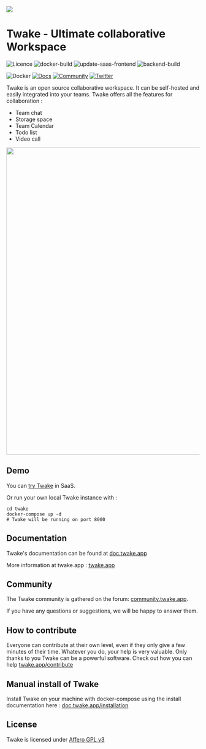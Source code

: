 ![](https://twake.app/medias/Twake-long.png)

# Twake - Ultimate collaborative Workspace

![Licence](https://img.shields.io/badge/license-AGPL3-blue?style=flat)
![docker-build](https://github.com/TwakeApp/Twake/workflows/docker-build/badge.svg?branch=main&style=flat)
![update-saas-frontend](https://github.com/TwakeApp/Twake/workflows/update-saas-frontend/badge.svg&style=flat)
![backend-build](https://github.com/TwakeApp/Twake/workflows/backend-build/badge.svg?branch=main&style=flat)

![Docker](https://img.shields.io/docker/pulls/twaketech/twake-php?style=flat)
[![Docs](https://img.shields.io/badge/docs-up--to--date-blueviolet?style=flat)](https://doc.twake.app)
[![Community](https://img.shields.io/badge/community-awesome-brightgreen?style=flat)](https://community.twake.app)
[![Twitter](https://img.shields.io/badge/twitter-%40twake-blue?style=flat)](https://twitter.com/twake)

Twake is an open source collaborative workspace. It can be self-hosted and easily integrated into your teams.
Twake offers all the features for collaboration :

- Team chat
- Storage space
- Team Calendar
- Todo list
- Video call

<a href="https://twakeapp.com"><img width=800 src="https://twake.app/medias/features/chat.png"/></a>

## Demo

You can <a href="https://web.twake.app"> try Twake</a> in SaaS.

Or run your own local Twake instance with :

```
cd twake
docker-compose up -d
# Twake will be running on port 8000
```

## Documentation

Twake's documentation can be found at [doc.twake.app](https://doc.twake.app)

More information at twake.app : [twake.app](https://twake.app)

## Community

The Twake community is gathered on the forum: [community.twake.app](https://community.twake.app).

If you have any questions or suggestions, we will be happy to answer them.

## How to contribute

Everyone can contribute at their own level, even if they only give a few minutes of their time. Whatever you do, your help is very valuable. Only thanks to you Twake can be a powerful software. Check out how you can help [twake.app/contribute](https://twake.app/contribute)

## Manual install of Twake

Install Twake on your machine with docker-compose using the install documentation here :
[doc.twake.app/installation](https://doc.twake.app/installation)

## License

Twake is licensed under [Affero GPL v3](http://www.gnu.org/licenses/agpl-3.0.html)
